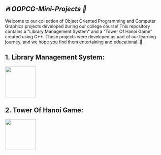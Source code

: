 ## *🔥 OOPCG-Mini-Projects 🎴*



Welcome to our collection of Object Oriented Programming and Computer Graphics projects developed during our college course! This repository contains a "Library Management System" and a "Tower Of Hanoi Game" created using C++. These projects were developed as part of our learning journey, and we hope you find them entertaining and educational. 🚀


## 1. Library Management System:

<a href="https://github.com/Hrishikesh-Gavai/OOPCG-Mini-Projects/blob/main/OOPCG-Mini-Project/LMS.cpp">
    <img src="https://github.com/Hrishikesh-Gavai/Python-Mini-Projects/assets/168000487/1ed6810d-bafa-46aa-a499-acd7f24b6c6f" width="100" height="100">
</a>


## 2. Tower Of Hanoi Game:

<a href="https://github.com/Hrishikesh-Gavai/Python-Mini-Projects/blob/main/Mini%20Project%20Codes/Snake%20Game.py">
    <img src="https://github.com/Hrishikesh-Gavai/Python-Mini-Projects/assets/168000487/1ed6810d-bafa-46aa-a499-acd7f24b6c6f" width="100" height="100">
</a>
